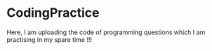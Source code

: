 # CodingPractice
Here, I am uploading the code of programming questions which I am practising in my spare time !!!
